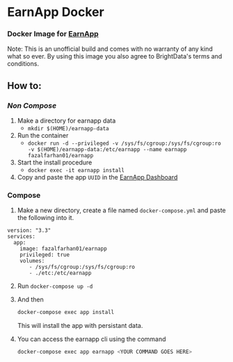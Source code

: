 # EarnApp Docker
### Docker Image for [EarnApp](https://earnapp.com)
Note: This is an unofficial build and comes with no warranty of any kind what so ever.
By using this image you also agree to BrightData's terms and conditions.

## How to:
### _Non Compose_
1. Make a directory for earnapp data
    - `mkdir $(HOME)/earnapp-data`
2. Run the container
    - `docker run -d --privileged -v /sys/fs/cgroup:/sys/fs/cgroup:ro -v $(HOME)/earnapp-data:/etc/earnapp --name earnapp fazalfarhan01/earnapp`
3. Start the install procedure
    - `docker exec -it earnapp install`
4. Copy and paste the app `UUID` in the [EarnApp Dashboard](https://earnapp.com/dashboard) 

### Compose
1. Make a new directory, create a file named `docker-compose.yml` and paste the following into it.
```YML
version: "3.3"
services:
  app:
    image: fazalfarhan01/earnapp
    privileged: true
    volumes:
       - /sys/fs/cgroup:/sys/fs/cgroup:ro
       - ./etc:/etc/earnapp
```
2. Run `docker-compose up -d`
3. And then 
    ```BASH
    docker-compose exec app install
    ```
    This will install the app with persistant data.

3. You can access the earnapp cli using the command
    ```BASH
    docker-compose exec app earnapp <YOUR COMMAND GOES HERE>
    ```